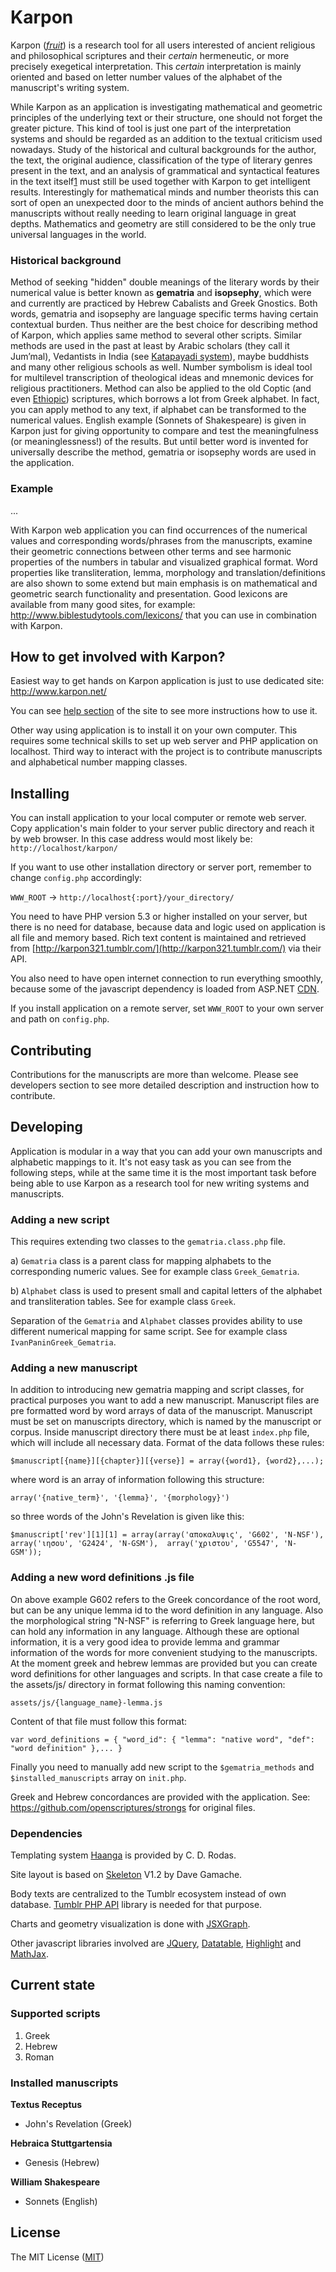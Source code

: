 Karpon
======

Karpon (*[fruit](http://en.wikipedia.org/wiki/Karpos)*) is a research tool for all users interested of ancient religious and philosophical scriptures and their *certain* hermeneutic, or more precisely exegetical interpretation. This *certain* interpretation is mainly oriented and based on letter number values of the alphabet of the manuscript's writing system.

While Karpon as an application is investigating mathematical and geometric principles of the underlying text or their structure, one should not forget the greater picture. This kind of tool is just one part of the interpretation systems and should be regarded as an addition to the textual criticism  used nowadays. Study of the historical and cultural backgrounds for the author, the text, the original audience, classification of the type of literary genres present in the text, and an analysis of grammatical and syntactical features in the text itself[1](http://en.wikipedia.org/wiki/Exegesis) must still be used together with Karpon to get intelligent results. Interestingly for mathematical minds and number theorists this can sort of open an unexpected door to the minds of ancient authors behind the manuscripts without really needing to learn original language in great depths. Mathematics and geometry are still considered to be the only true universal languages in the world.

### Historical background

Method of seeking "hidden" double meanings of the literary words by their numerical value is better known as **gematria** and **isopsephy**, which were and currently are practiced by Hebrew Cabalists and Greek Gnostics. Both words, gematria and isopsephy are language specific terms having certain contextual burden. Thus neither are the best choice for describing method of Karpon, which applies same method to several other scripts. Similar methods are used in the past at least by Arabic scholars (they call it Jum’mal), Vedantists in India (see [Katapayadi system](http://en.wikipedia.org/wiki/Katapayadi_system)), maybe buddhists and many other religious schools as well. Number symbolism is ideal tool for multilevel transcription of theological ideas and mnemonic devices for religious practitioners. Method can also be applied to the old Coptic (and even [Ethiopic](http://www.geez.org/Numerals/)) scriptures, which borrows a lot from Greek alphabet. In fact, you can apply method to any text, if alphabet can be transformed to the numerical values. English example (Sonnets of Shakespeare) is given in Karpon just for giving opportunity to compare and test the meaningfulness (or meaninglessness!) of the results. But until better word is invented for universally describe the method, gematria or isopsephy words are used in the application.

### Example

...

With Karpon web application you can find occurrences of the numerical values and corresponding words/phrases 
from the manuscripts, examine their geometric connections between other terms and see harmonic properties of the numbers in tabular and visualized graphical format. Word properties like transliteration, lemma, morphology and translation/definitions are also shown to some extend but main emphasis is on mathematical and geometric search functionality and presentation. Good lexicons are available from many good sites, for example: http://www.biblestudytools.com/lexicons/ that you can use in combination with Karpon.

## How to get involved with Karpon?

Easiest way to get hands on Karpon application is just to use dedicated site: http://www.karpon.net/

You can see [help section](http://www.karpon.net/?c=help) of the site to see more instructions how to use it.

Other way using application is to install it on your own computer. This requires some technical skills to set up web server and PHP application on localhost. Third way to interact with the project is to contribute manuscripts and alphabetical number mapping classes.


## Installing

You can install application to your local computer or remote web server. Copy application's main folder to your 
server public directory and reach it by web browser. In this case address would most likely be: 
`http://localhost/karpon/`

If you want to use other installation directory or server port, remember to change `config.php` accordingly:

`WWW_ROOT` -> `http://localhost{:port}/your_directory/`

You need to have PHP version 5.3 or higher installed on your server, but there is no need for database, because 
data and logic used on application is all file and memory based. Rich text content is maintained and retrieved from [http://karpon321.tumblr.com/](http://karpon321.tumblr.com/) via their API.

You also need to have open internet connection to run everything smoothly, because some of the javascript 
dependency is loaded from ASP.NET [CDN](http://en.wikipedia.org/wiki/Content_delivery_network).

If you install application on a remote server, set `WWW_ROOT` to your own server and path on `config.php`.


## Contributing

Contributions for the manuscripts are more than welcome. Please see developers section to see more detailed 
description and instruction how to contribute.


## Developing

Application is modular in a way that you can add your own manuscripts and alphabetic mappings to it. It's not easy 
task as you can see from the following steps, while at the same time it is the most important task before being 
able to use Karpon as a research tool for new writing systems and manuscripts.


### Adding a new script

This requires extending two classes to the `gematria.class.php` file.

a) `Gematria` class is a parent class for mapping alphabets to the corresponding numeric values. See for example 
class `Greek_Gematria`.

b) `Alphabet` class is used to present small and capital letters of the alphabet and transliteration tables. See for 
example class `Greek`.

Separation of the `Gematria` and `Alphabet` classes provides ability to use different numerical mapping for same script. 
See for example class `IvanPaninGreek_Gematria`.


### Adding a new manuscript

In addition to introducing new gematria mapping and script classes, for practical purposes you want to add a new manuscript. 
Manuscript files are pre formatted word by word arrays of data of the manuscript. Manuscript must be set on manuscripts 
directory, which is named by the manuscript or corpus. Inside manuscript directory there must be at least `index.php` file, 
which will include all necessary data. Format of the data follows these rules:

`$manuscript[{name}][{chapter}][{verse}] = array({word1}, {word2},...);`

where word is an array of information following this structure:

`array('{native_term}', '{lemma}', '{morphology}')`

so three words of the John's Revelation is given like this:

`$manuscript['rev'][1][1] = array(array('αποκαλυψις', 'G602', 'N-NSF'), array('ιησου', 'G2424', 'N-GSM'), 
array('χριστου', 'G5547', 'N-GSM'));`


### Adding a new word definitions .js file

On above example G602 refers to the Greek concordance of the root word, but can be any unique lemma id to the word definition 
in any language. Also the morphological string "N-NSF" is referring to Greek language here, but can hold any information in 
any language. Although these are optional information, it is a very good idea to provide lemma and grammar information of 
the words for more convenient studying to the manuscripts. At the moment greek and hebrew lemmas are provided but you can 
create word definitions for other languages and scripts. In that case create a file to the assets/js/ directory in format 
following this naming convention:

`assets/js/{language_name}-lemma.js`

Content of that file must follow this format:

`var word_definitions = { "word_id": { "lemma": "native word", "def": "word definition" },... }`

Finally you need to manually add new script to the `$gematria_methods` and `$installed_manuscripts` array on `init.php`.

Greek and Hebrew concordances are provided with the application. See: https://github.com/openscriptures/strongs for original files.


### Dependencies

Templating system [Haanga](https://github.com/crodas/Haanga) is provided by C. D. Rodas.

Site layout is based on [Skeleton](www.getskeleton.com) V1.2 by Dave Gamache.

Body texts are centralized to the Tumblr ecosystem instead of own database. [Tumblr PHP API](https://github.com/gregavola/tumblrPHP) library is needed for that purpose.

Charts and geometry visualization is done with [JSXGraph](https://github.com/jsxgraph/jsxgraph).

Other javascript libraries involved are [JQuery](http://jquery.com/), [Datatable](https://datatables.net/), [Highlight](http://highlightjs.org/) and [MathJax](http://www.mathjax.org/).

## Current state


### Supported scripts

1. Greek
2. Hebrew
3. Roman


### Installed manuscripts

**Textus Receptus**

- John's Revelation (Greek)

**Hebraica Stuttgartensia**

-  Genesis (Hebrew)

**William Shakespeare**

-  Sonnets (English)


## License

The MIT License ([MIT](LICENSE))